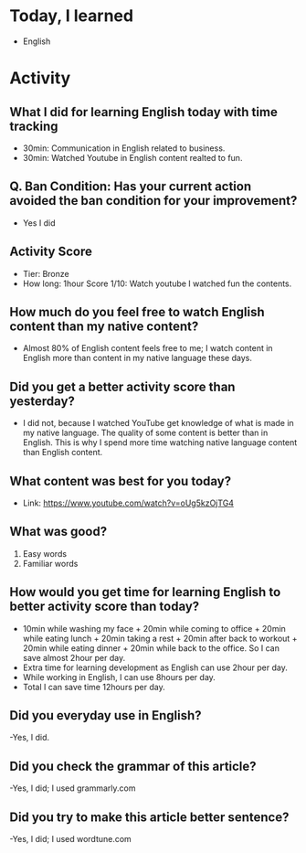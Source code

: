 # Today, I learned 
- English

# Activity
## What I did for learning English today with time tracking
- 30min: Communication in English related to business.
- 30min: Watched Youtube in English content realted to fun.

## Q. Ban Condition: Has your current action avoided the ban condition for your improvement?
- Yes I did

## Activity Score
- Tier: Bronze
- How long: 1hour
Score 1/10: Watch youtube I watched fun the contents.

## How much do you feel free to watch English content than my native content?
- Almost 80% of English content feels free to me; I watch content in English more than content in my native language these days.

## Did you get a better activity score than yesterday?
- I did not, because I watched YouTube get knowledge of what is made in my native language. The quality of some content is better than in English. This is why I spend more time watching native language content than English content.

## What content was best for you today?
- Link: https://www.youtube.com/watch?v=oUg5kzOjTG4

## What was good?
1. Easy words
2. Familiar words

## How would you get time for learning English to better activity score than today?
- 10min while washing my face + 20min while coming to office + 20min while eating lunch + 20min taking a rest + 20min after back to workout + 20min while eating dinner + 20min while back to the office. So I can save almost 2hour per day.
- Extra time for learning development as English can use 2hour per day.
- While working in English, I can use 8hours per day.
- Total I can save time 12hours per day.

## Did you everyday use in English?
-Yes, I did.

## Did you check the grammar of this article?
-Yes, I did; I used grammarly.com 

## Did you try to make this article better sentence?
-Yes, I did; I used wordtune.com

